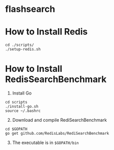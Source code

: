 # flashsearch


# How to Install Redis

```
cd ./scripts/
./setup-redis.sh
```

# How to Install RedisSearchBenchmark

1. Install Go

```
cd scripts
./install-go.sh
source ~/.bashrc
```

2. Download and compile RediSearchBenchmark

```
cd $GOPATH
go get github.com/RedisLabs/RediSearchBenchmark
```

3. The executable is in `$GOPATH/bin`

